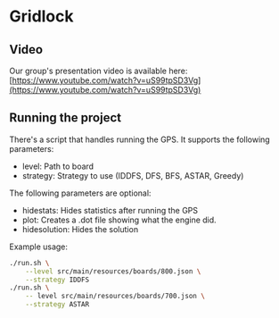 # Gridlock

## Video
Our group's presentation video is available here: [https://www.youtube.com/watch?v=uS99tpSD3Vg](https://www.youtube.com/watch?v=uS99tpSD3Vg)

## Running the project
There's a script that handles running the GPS.
It supports the following parameters:

- level: Path to board
- strategy: Strategy to use (IDDFS, DFS, BFS, ASTAR, Greedy)

The following parameters are optional:

- hidestats: Hides statistics after running the GPS
- plot: Creates a .dot file showing what the engine did.
- hidesolution: Hides the solution

Example usage:
```bash
./run.sh \
    --level src/main/resources/boards/800.json \
    --strategy IDDFS
./run.sh \
    -- level src/main/resources/boards/700.json \
    --strategy ASTAR
```
